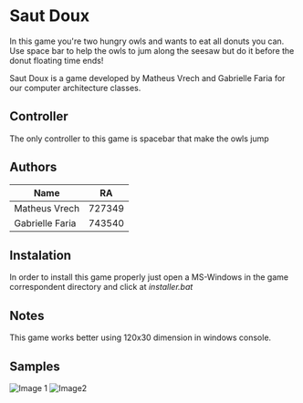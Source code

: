 # Saut Doux
In this game you're two hungry owls and wants to eat all donuts you can. Use space bar to help the owls to jum along the seesaw but do it before the donut floating time ends!

Saut Doux is a game developed by Matheus Vrech and Gabrielle Faria for our computer architecture classes.
## Controller

The only controller to this game is spacebar that make the owls jump
## Authors
|Name|RA|
|--|--|
|Matheus Vrech|727349|
|Gabrielle Faria|743540|



## Instalation
In order to install this game properly just open a MS-Windows in the game correspondent directory and click at *installer.bat*

## Notes
This game works better using 120x30 dimension in windows console.

## Samples
![Image 1](https://github.com/whoismath/sautdoux/blob/master/images/Capture2.png)
![Image2](https://github.com/whoismath/sautdoux/blob/master/images/Capture4.png)
